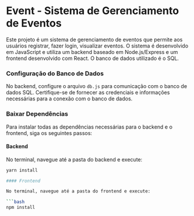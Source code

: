 # Event - Sistema de Gerenciamento de Eventos

Este projeto é um sistema de gerenciamento de eventos que permite aos usuários registrar, fazer login, visualizar eventos. O sistema é desenvolvido em JavaScript e utiliza um backend baseado em Node.js/Express e um frontend desenvolvido com React. O banco de dados utilizado é o SQL.

### Configuração do Banco de Dados

No backend, configure o arquivo `db.js` para comunicação com o banco de dados SQL. Certifique-se de fornecer as credenciais e informações necessárias para a conexão com o banco de dados.

### Baixar Dependências

Para instalar todas as dependências necessárias para o backend e o frontend, siga os seguintes passos:

#### Backend

No terminal, navegue até a pasta do backend e execute:

```bash
yarn install

#### Frontend

No terminal, navegue até a pasta do frontend e execute:

```bash
npm install

